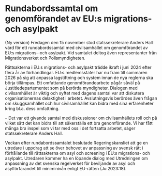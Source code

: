 # Rundabordssamtal om genomförandet av EU:s migrations- och asylpakt

(Ny version) Fredagen den 15 november stod statssekreterare Anders Hall värd för ett rundabordssamtal med civilsamhället om genomförandet av EU:s migrations– och asylpakt. Vid samtalet deltog även representanter från Migrationsverket och Polismyndigheten.

Rättsakterna i EU:s migrations- och asylpakt trädde ikraft i juni 2024 efter flera år av förhandlingar. EU:s medlemsstater har nu fram till sommaren 2026 på sig att anpassa lagstiftning och system innan de nya reglerna ska börja tillämpas. Ett omfattande genomförandearbete pågår såväl på Justitiedepartementet som på berörda myndigheter. Dialogen med civilsamhället är viktig och syftet med dagens samtal var att diskutera organisationernas delaktighet i arbetet. Avslutningsvis berördes även frågan om skuggsamhället och hur civilsamhället kan bidra med sina erfarenheter kring bl.a. dess omfattning.

– Det var ett givande samtal med diskussioner om civilsamhällets roll och på vilket sätt det kan bidra till att säkerställa ett bra genomförande.
Vi har fått många bra inspel som vi tar med oss i det fortsatta arbetet, säger statssekreterare Anders Hall.

Veckan efter rundabordssamtalet beslutade Regeringskansliet att ge en utredare i uppdrag att se över behovet av anpassning av svensk rätt i förhållande till rättsakterna om asyl och screening i EU:s migrations- och asylpakt. Utredaren kommer ha en löpande dialog med Utredningen om anpassning av det svenska regelverket för beviljande av asyl och asylförfarandet till miniminivån enligt EU-rätten (Ju 2023:18).
